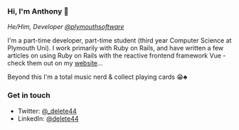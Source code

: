### Hi, I'm Anthony 👋

*He/Him, Developer [@plymouthsoftware](https://www.plymouthsoftware.com)*

I'm a part-time developer, part-time student (third year Computer Science at Plymouth Uni). I work primarily with Ruby on Rails, and have written a few articles on using Ruby on Rails with the reactive frontend framework Vue - check them out on my [website](https://www.delete44.com)...

Beyond this I'm a total music nerd & collect playing cards 😁♣️

### Get in touch

* Twitter: [@_delete44](https://twitter.com/_delete44)
* LinkedIn: [@delete44](https://www.linkedin.com/in/delete44/)

<!--
**delete-44/delete-44** is a ✨ _special_ ✨ repository because its `README.md` (this file) appears on your GitHub profile.

Here are some ideas to get you started:

- 🔭 I’m currently working on ...
- 🌱 I’m currently learning ...
- 👯 I’m looking to collaborate on ...
- 🤔 I’m looking for help with ...
- 💬 Ask me about ...
- 📫 How to reach me: ...
- 😄 Pronouns: ...
- ⚡ Fun fact: ...
-->
